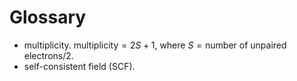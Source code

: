 # Glossary

- multiplicity. $\text{multiplicity} = 2S + 1$, where $S = \text{number of unpaired electrons} / 2$.
- self-consistent field (SCF).
